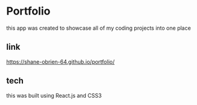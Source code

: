 # Portfolio

this app was created to showcase all of my coding projects into one place

## link

https://shane-obrien-64.github.io/portfolio/

## tech

this was built using React.js and CSS3
